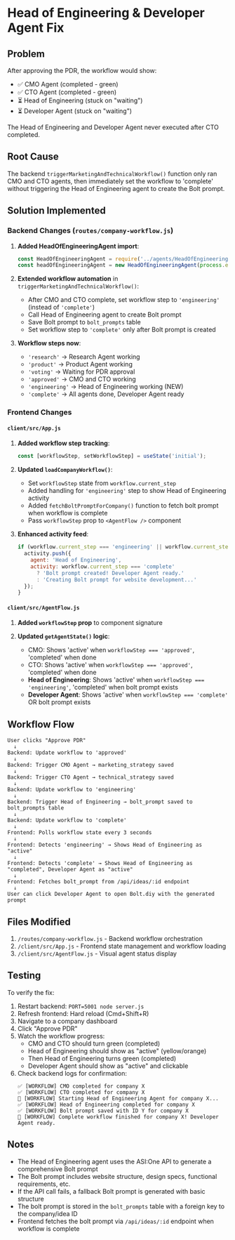 # Head of Engineering & Developer Agent Fix

## Problem
After approving the PDR, the workflow would show:
- ✅ CMO Agent (completed - green)
- ✅ CTO Agent (completed - green) 
- ⏳ Head of Engineering (stuck on "waiting")
- ⏳ Developer Agent (stuck on "waiting")

The Head of Engineering and Developer Agent never executed after CTO completed.

## Root Cause
The backend `triggerMarketingAndTechnicalWorkflow()` function only ran CMO and CTO agents, then immediately set the workflow to 'complete' without triggering the Head of Engineering agent to create the Bolt prompt.

## Solution Implemented

### Backend Changes (`routes/company-workflow.js`)

1. **Added HeadOfEngineeringAgent import**:
   ```javascript
   const HeadOfEngineeringAgent = require('../agents/HeadOfEngineeringAgent');
   const headOfEngineeringAgent = new HeadOfEngineeringAgent(process.env.ASI_ONE_API_KEY);
   ```

2. **Extended workflow automation** in `triggerMarketingAndTechnicalWorkflow()`:
   - After CMO and CTO complete, set workflow step to `'engineering'` (instead of `'complete'`)
   - Call Head of Engineering agent to create Bolt prompt
   - Save Bolt prompt to `bolt_prompts` table
   - Set workflow step to `'complete'` only after Bolt prompt is created

3. **Workflow steps now**:
   - `'research'` → Research Agent working
   - `'product'` → Product Agent working
   - `'voting'` → Waiting for PDR approval
   - `'approved'` → CMO and CTO working
   - `'engineering'` → Head of Engineering working (NEW)
   - `'complete'` → All agents done, Developer Agent ready

### Frontend Changes

#### `client/src/App.js`

1. **Added workflow step tracking**:
   ```javascript
   const [workflowStep, setWorkflowStep] = useState('initial');
   ```

2. **Updated `loadCompanyWorkflow()`**:
   - Set `workflowStep` state from `workflow.current_step`
   - Added handling for `'engineering'` step to show Head of Engineering activity
   - Added `fetchBoltPromptForCompany()` function to fetch bolt prompt when workflow is complete
   - Pass `workflowStep` prop to `<AgentFlow />` component

3. **Enhanced activity feed**:
   ```javascript
   if (workflow.current_step === 'engineering' || workflow.current_step === 'complete') {
     activity.push({
       agent: 'Head of Engineering',
       activity: workflow.current_step === 'complete' 
         ? 'Bolt prompt created! Developer Agent ready.' 
         : 'Creating Bolt prompt for website development...'
     });
   }
   ```

#### `client/src/AgentFlow.js`

1. **Added `workflowStep` prop** to component signature

2. **Updated `getAgentState()` logic**:
   - CMO: Shows 'active' when `workflowStep === 'approved'`, 'completed' when done
   - CTO: Shows 'active' when `workflowStep === 'approved'`, 'completed' when done
   - **Head of Engineering**: Shows 'active' when `workflowStep === 'engineering'`, 'completed' when bolt prompt exists
   - **Developer Agent**: Shows 'active' when `workflowStep === 'complete'` OR bolt prompt exists

## Workflow Flow

```
User clicks "Approve PDR"
  ↓
Backend: Update workflow to 'approved'
  ↓
Backend: Trigger CMO Agent → marketing_strategy saved
  ↓
Backend: Trigger CTO Agent → technical_strategy saved
  ↓
Backend: Update workflow to 'engineering'
  ↓
Backend: Trigger Head of Engineering → bolt_prompt saved to bolt_prompts table
  ↓
Backend: Update workflow to 'complete'
  ↓
Frontend: Polls workflow state every 3 seconds
  ↓
Frontend: Detects 'engineering' → Shows Head of Engineering as "active"
  ↓
Frontend: Detects 'complete' → Shows Head of Engineering as "completed", Developer Agent as "active"
  ↓
Frontend: Fetches bolt_prompt from /api/ideas/:id endpoint
  ↓
User can click Developer Agent to open Bolt.diy with the generated prompt
```

## Files Modified

1. `/routes/company-workflow.js` - Backend workflow orchestration
2. `/client/src/App.js` - Frontend state management and workflow loading
3. `/client/src/AgentFlow.js` - Visual agent status display

## Testing

To verify the fix:
1. Restart backend: `PORT=5001 node server.js`
2. Refresh frontend: Hard reload (Cmd+Shift+R)
3. Navigate to a company dashboard
4. Click "Approve PDR"
5. Watch the workflow progress:
   - CMO and CTO should turn green (completed)
   - Head of Engineering should show as "active" (yellow/orange)
   - Then Head of Engineering turns green (completed)
   - Developer Agent should show as "active" and clickable
6. Check backend logs for confirmation:
   ```
   ✅ [WORKFLOW] CMO completed for company X
   ✅ [WORKFLOW] CTO completed for company X
   🔧 [WORKFLOW] Starting Head of Engineering Agent for company X...
   ✅ [WORKFLOW] Head of Engineering completed for company X
   ✅ [WORKFLOW] Bolt prompt saved with ID Y for company X
   🎉 [WORKFLOW] Complete workflow finished for company X! Developer Agent ready.
   ```

## Notes

- The Head of Engineering agent uses the ASI:One API to generate a comprehensive Bolt prompt
- The Bolt prompt includes website structure, design specs, functional requirements, etc.
- If the API call fails, a fallback Bolt prompt is generated with basic structure
- The bolt prompt is stored in the `bolt_prompts` table with a foreign key to the company/idea ID
- Frontend fetches the bolt prompt via `/api/ideas/:id` endpoint when workflow is complete
